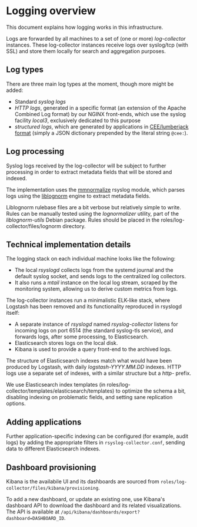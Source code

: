 Logging overview
===

This document explains how logging works in this infrastructure.

Logs are forwarded by all machines to a set of (one or more)
*log-collector* instances. These log-collector instances receive logs
over syslog/tcp (with SSL) and store them locally for search and
aggregation purposes.

## Log types

There are three main log types at the moment, though more might be
added:

* Standard *syslog logs*
* *HTTP logs*, generated in a specific format (an extension of the
  Apache Combined Log format) by our NGINX front-ends, which use the
  syslog facility *local3*, exclusively dedicated to this purpose
* *structured logs*, which are generated by applications
  in
  [CEE/lumberjack format](https://www.rsyslog.com/doc/v8-stable/configuration/modules/mmjsonparse.html) (simply
  a JSON dictionary prepended by the literal string `@cee:`).

## Log processing

Syslog logs received by the log-collector will be subject to further
processing in order to extract metadata fields that will be stored and
indexed.

The implementation uses
the
[mmnormalize](https://www.rsyslog.com/doc/v8-stable/configuration/modules/mmnormalize.html) rsyslog
module, which parses logs using
the [liblognorm](http://www.liblognorm.com/files/manual/index.html)
engine to extract metadata fields.

Liblognorm rulebase files are a bit verbose but relatively simple to
write. Rules can be manually tested using the *lognormalizer* utility,
part of the *liblognorm-utils* Debian package. Rules should be placed
in the roles/log-collector/files/lognorm directory.

## Technical implementation details

The logging stack on each individual machine looks like the following:

* The local *rsyslogd* collects logs from the systemd journal and the
  default syslog socket, and sends logs to the centralized log
  collectors.
* It also runs a *mtail* instance on the local log stream, scraped by
  the monitoring system, allowing us to derive custom metrics from
  logs.

The log-collector instances run a minimalistic ELK-like stack, where
Logstash has been removed and its functionality reproduced in rsyslogd
itself:

* A separate instance of *rsyslogd* named *rsyslog-collector* listens
  for incoming logs on port 6514 (the standard syslog-tls service),
  and forwards logs, after some processing, to Elasticsearch.
* Elasticsearch stores logs on the local disk.
* Kibana is used to provide a query front-end to the archived logs.

The structure of Elasticsearch indexes match what would have been
produced by Logstash, with daily *logstash-YYYY.MM.DD* indexes. HTTP
logs use a separate set of indexes, with a similar structure but a
*http-* prefix.

We use Elasticsearch index templates (in
roles/log-collector/templates/elasticsearch/templates) to optimize the
schema a bit, disabling indexing on problematic fields, and setting
sane replication options.

## Adding applications

Further application-specific indexing can be configured (for example,
audit logs) by adding the appropriate filters in
`rsyslog-collector.conf`, sending data to different Elasticsearch
indexes.

## Dashboard provisioning

Kibana is the availabile UI and its dashboards are sourced from
`roles/log-collector/files/kibana/provisioning`.

To add a new dashboard, or update an existing one, use Kibana's dashboard API
to download the dashboard and its related visualizations. The API is available
at `/api/kibana/dashboards/export?dashboard=DASHBOARD_ID`.
